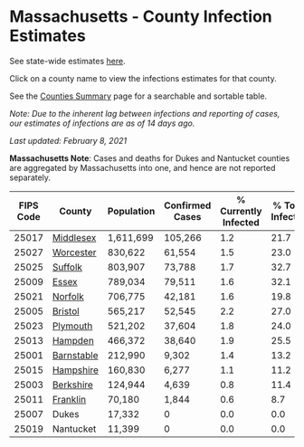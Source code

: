 # Massachusetts - County Infection Estimates

See state-wide estimates [here](/infections/us-ma).

Click on a county name to view the infections estimates for that county.

See the [Counties Summary](/infections/summary-counties) page for a searchable and sortable table.

*Note: Due to the inherent lag between infections and reporting of cases, our estimates of infections are as of 14 days ago.*

*Last updated: February 8, 2021*

**Massachusetts Note**: Cases and deaths for Dukes and Nantucket counties are aggregated by Massachusetts into one, and hence are not reported separately.

|   FIPS Code |                   County |   Population |   Confirmed Cases |   % Currently Infected |   % Total Infected |
|-------------|--------------------------|--------------|-------------------|------------------------|--------------------|
|       25017 |   [Middlesex](middlesex) |    1,611,699 |           105,266 |                    1.2 |               21.7 |
|       25027 |   [Worcester](worcester) |      830,622 |            61,554 |                    1.5 |               23.0 |
|       25025 |       [Suffolk](suffolk) |      803,907 |            73,788 |                    1.7 |               32.7 |
|       25009 |           [Essex](essex) |      789,034 |            79,511 |                    1.6 |               32.1 |
|       25021 |       [Norfolk](norfolk) |      706,775 |            42,181 |                    1.6 |               19.8 |
|       25005 |       [Bristol](bristol) |      565,217 |            52,545 |                    2.2 |               27.0 |
|       25023 |     [Plymouth](plymouth) |      521,202 |            37,604 |                    1.8 |               24.0 |
|       25013 |       [Hampden](hampden) |      466,372 |            38,640 |                    1.9 |               25.5 |
|       25001 | [Barnstable](barnstable) |      212,990 |             9,302 |                    1.4 |               13.2 |
|       25015 |   [Hampshire](hampshire) |      160,830 |             6,277 |                    1.1 |               11.2 |
|       25003 |   [Berkshire](berkshire) |      124,944 |             4,639 |                    0.8 |               11.4 |
|       25011 |     [Franklin](franklin) |       70,180 |             1,844 |                    0.6 |                8.7 |
|       25007 |                    Dukes |       17,332 |                 0 |                    0.0 |                0.0 |
|       25019 |                Nantucket |       11,399 |                 0 |                    0.0 |                0.0 |